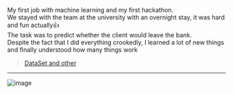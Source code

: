 My first job with machine learning and my first hackathon. <br>
We stayed with the team at the university with an overnight stay, it was hard and fun actually👍 <br>
The task was to predict whether the client would leave the bank. <br>
Despite the fact that I did everything crookedly, I learned a lot of new things and finally understood how many things work
> [DataSet and other](https://drive.google.com/file/d/18IEb5Xdt0PtGyoP8E3ZyG28GsXs1tdhe/view?usp=sharing)

------

![image](https://github.com/TheJuliana/AlfaHack/assets/62110361/b4b58782-4a95-4ae3-b154-030675795d31)
